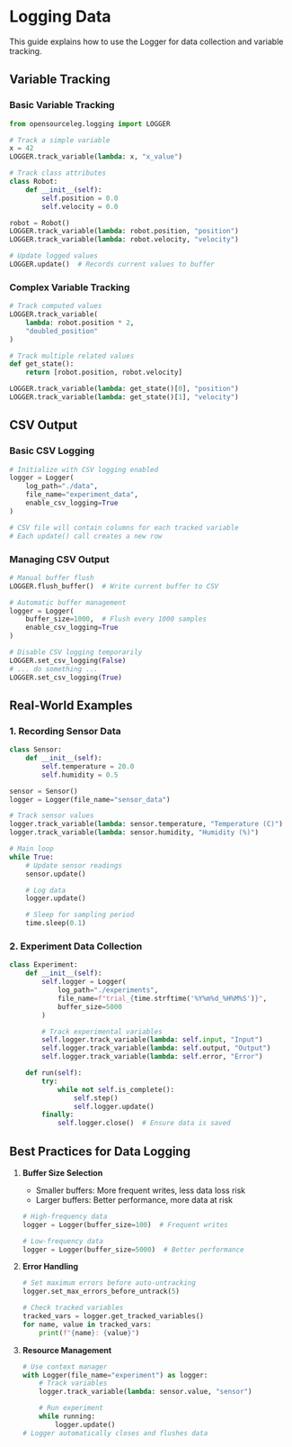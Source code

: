 # Logging Data

This guide explains how to use the Logger for data collection and variable tracking.

## Variable Tracking

### Basic Variable Tracking

```python
from opensourceleg.logging import LOGGER

# Track a simple variable
x = 42
LOGGER.track_variable(lambda: x, "x_value")

# Track class attributes
class Robot:
    def __init__(self):
        self.position = 0.0
        self.velocity = 0.0

robot = Robot()
LOGGER.track_variable(lambda: robot.position, "position")
LOGGER.track_variable(lambda: robot.velocity, "velocity")

# Update logged values
LOGGER.update()  # Records current values to buffer
```

### Complex Variable Tracking

```python
# Track computed values
LOGGER.track_variable(
    lambda: robot.position * 2,
    "doubled_position"
)

# Track multiple related values
def get_state():
    return [robot.position, robot.velocity]

LOGGER.track_variable(lambda: get_state()[0], "position")
LOGGER.track_variable(lambda: get_state()[1], "velocity")
```

## CSV Output

### Basic CSV Logging

```python
# Initialize with CSV logging enabled
logger = Logger(
    log_path="./data",
    file_name="experiment_data",
    enable_csv_logging=True
)

# CSV file will contain columns for each tracked variable
# Each update() call creates a new row
```

### Managing CSV Output

```python
# Manual buffer flush
LOGGER.flush_buffer()  # Write current buffer to CSV

# Automatic buffer management
logger = Logger(
    buffer_size=1000,  # Flush every 1000 samples
    enable_csv_logging=True
)

# Disable CSV logging temporarily
LOGGER.set_csv_logging(False)
# ... do something ...
LOGGER.set_csv_logging(True)
```

## Real-World Examples

### 1. Recording Sensor Data

```python
class Sensor:
    def __init__(self):
        self.temperature = 20.0
        self.humidity = 0.5

sensor = Sensor()
logger = Logger(file_name="sensor_data")

# Track sensor values
logger.track_variable(lambda: sensor.temperature, "Temperature (C)")
logger.track_variable(lambda: sensor.humidity, "Humidity (%)")

# Main loop
while True:
    # Update sensor readings
    sensor.update()

    # Log data
    logger.update()

    # Sleep for sampling period
    time.sleep(0.1)
```

### 2. Experiment Data Collection

```python
class Experiment:
    def __init__(self):
        self.logger = Logger(
            log_path="./experiments",
            file_name=f"trial_{time.strftime('%Y%m%d_%H%M%S')}",
            buffer_size=5000
        )

        # Track experimental variables
        self.logger.track_variable(lambda: self.input, "Input")
        self.logger.track_variable(lambda: self.output, "Output")
        self.logger.track_variable(lambda: self.error, "Error")

    def run(self):
        try:
            while not self.is_complete():
                self.step()
                self.logger.update()
        finally:
            self.logger.close()  # Ensure data is saved
```

## Best Practices for Data Logging

1. **Buffer Size Selection**

   - Smaller buffers: More frequent writes, less data loss risk
   - Larger buffers: Better performance, more data at risk

   ```python
   # High-frequency data
   logger = Logger(buffer_size=100)  # Frequent writes

   # Low-frequency data
   logger = Logger(buffer_size=5000)  # Better performance
   ```

2. **Error Handling**

   ```python
   # Set maximum errors before auto-untracking
   logger.set_max_errors_before_untrack(5)

   # Check tracked variables
   tracked_vars = logger.get_tracked_variables()
   for name, value in tracked_vars:
       print(f"{name}: {value}")
   ```

3. **Resource Management**

   ```python
   # Use context manager
   with Logger(file_name="experiment") as logger:
       # Track variables
       logger.track_variable(lambda: sensor.value, "sensor")

       # Run experiment
       while running:
           logger.update()
   # Logger automatically closes and flushes data
   ```
